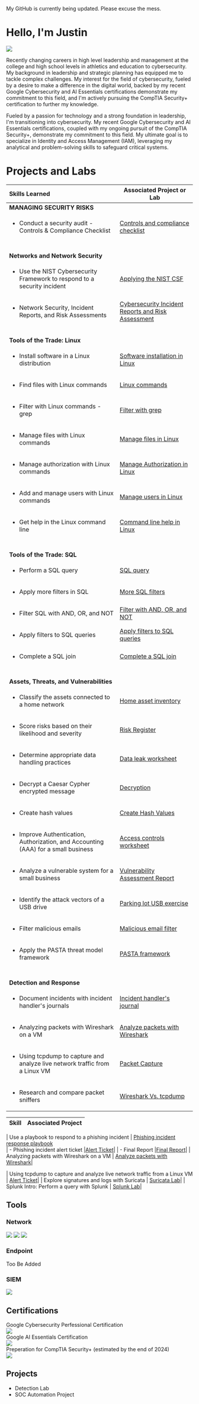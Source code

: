 My GitHub is currently being updated.  Please excuse the mess.
# Hello, I'm Justin
<a href="https://linkedin.com/in/justin-kosik"><img src="https://img.shields.io/badge/-LinkedIn-0072b1?&style=for-the-badge&logo=linkedin&logoColor=white" /></a>

Recently changing careers in high level leadership and management at the college and high school levels in athletics and education to cybersecurity.  My background in leadership and strategic planning has equipped me to tackle complex challenges.  My interest for the field of cybersecurity, fueled by a desire to make a difference in the digital world, backed by my recent Google Cybersecurity and AI Essentials certifications demonstrate my commitment to this field, and I'm actively pursuing the CompTIA Security+ certification to further my knowledge.


Fueled by a passion for technology and a strong foundation in leadership, I'm transitioning into cybersecurity.  My recent Google Cybersecurity and AI Essentials certifications, coupled with my ongoing pursuit of the CompTIA Security+, demonstrate my commitment to this field.  My ultimate goal is to specialize in Identity and Access Management (IAM), leveraging my analytical and problem-solving skills to safeguard critical systems.

# Projects and Labs

| **Skills Learned**                                | **Associated Project or Lab**    |
|:-----------------------------------------------|----------------------------------|
|**MANAGING SECURITY RISKS**        ||
| <p><ul><li>Conduct a security audit - Controls & Compliance Checklist</li></ul>    |<a href="https://github.com/CoachKosik/Conduct-a-security-audit/blob/main/README.md">Controls and compliance checklist</a>|
|<br>||
|**Networks and Network Security**    ||
|<p><ul><li>Use the NIST Cybersecurity Framework to respond to a security incident    |<a href="https://github.com/CoachKosik/Use-the-NIST-Cybersecurity-Framework-to-respond-to-a-security-incident">Applying the NIST CSF</a>
|<p><ul><li>Network Security, Incident Reports, and Risk Assessments    |<a href="https://github.com/CoachKosik/Network-Security-Incident-Reports-and-Risk-Assessments/blob/main/README.md">Cybersecurity Incident Reports and Risk Assessment</a>    |
|<br>||
|**Tools of the Trade: Linux**    ||
|<p><ul><li>Install software in a Linux distribution    |<a href="https://github.com/CoachKosik/Software-installation-in-Linux/blob/main/README.md">Software installation in Linux</a>|
|<p><ul><li>Find files with Linux commands    |<a href="https://github.com/CoachKosik/Find-files-with-Linux-commands">Linux commands</a>    |
| <p><ul><li>Filter with Linux commands - grep    |<a href="https://github.com/CoachKosik/Filter-with-grep/blob/main/README.md">Filter with grep</a>    |
| <p><ul><li>Manage files with Linux commands    |<a href="https://github.com/CoachKosik/Manage-files-with-Linux-commands/blob/main/README.md">Manage files in Linux</a>    |
| <p><ul><li>Manage authorization with Linux commands    |<a href="https://github.com/CoachKosik/File-permissions-in-Linux/blob/main/README.md">Manage Authorization in Linux</a>|
| <p><ul><li>Add and manage users with Linux commands    |<a href="https://github.com/CoachKosik/Add-and-manage-users-with-Linux-commands/blob/main/README.md">Manage users in Linux</a>|
| <p><ul><li>Get help in the Linux command line    |<a href="https://github.com/CoachKosik/Get-help-in-the-Linux-command-line/blob/main/README.md">Command line help in Linux</a>  |
|<br>||
|**Tools of the Trade: SQL**    ||
|<p><ul><li>Perform a SQL query    |<a href="https://github.com/CoachKosik/Perform-a-SQL-query/blob/main/README.md">SQL query</a>    |
|<p><ul><li>Apply more filters in SQL    |<a href="https://github.com/CoachKosik/More-SQL-filters/blob/main/README.md">More SQL filters</a>    |
|<p><ul><li>Filter SQL with AND, OR, and NOT    |<a href="https://github.com/CoachKosik/Filter-SQL-with-AND-OR-and-NOT/blob/main/README.md">Filter with AND, OR, and NOT</a>    |
|<p><ul><li>Apply filters to SQL queries    |<a href="https://github.com/CoachKosik/Apply-filters-to-SQL-queries/blob/main/README.md">Apply filters to SQL queries</a>    |
|<p><ul><li>Complete a SQL join    |<a href="https://github.com/CoachKosik/Complete-a-SQL-join/blob/main/README.md">Complete a SQL join</a>    |
|<br>||
|**Assets, Threats, and Vulnerabilities**    ||
| <p><ul><li>Classify the assets connected to a home network         | <a href="https://github.com/CoachKosik/Home-asset-inventory/blob/main/README.md">Home asset inventory</a>|
|<p><ul><li>Score risks based on their likelihood and severity         | <a href="https://github.com/CoachKosik/Risk-Register/blob/main/README.md">Risk Register</a>|
| <p><ul><li>Determine appropriate data handling practices         | <a href="https://github.com/CoachKosik/Data-leak-worksheet/blob/main/README.md">Data leak worksheet</a>|
| <p><ul><li>Decrypt a Caesar Cypher encrypted message         | <a href="https://drive.google.com/file/d/1TdchOfAlxzyW4tToIu_GT0ucByrkattM/view?usp=sharing">Decryption</a>|
| <p><ul><li>Create hash values         | <a href="https://drive.google.com/file/d/1GFSOVsN06HEJe3wLHZqF2iCJBtgAfhre/view?usp=sharing">Create Hash Values</a>|
| <p><ul><li>Improve Authentication, Authorization, and Accounting (AAA) for a small business         | <a href="https://docs.google.com/document/d/1RkKlWTRO_jXhmYw3lXFSmgcc63ciomdSb2vVxfL7Dzo/edit?usp=sharing">Access controls worksheet</a>|
| <p><ul><li>Analyze a vulnerable system for a small business         | <a href="https://github.com/CoachKosik/Vulnerability-Assessment-Report/blob/main/README.md">Vulnerability Assessment Report</a>|
| <p><ul><li>Identify the attack vectors of a USB drive         | <a href="https://github.com/CoachKosik/Parking-lot-USB-exercise/blob/main/README.md">Parking lot USB exercise</a>|
| <p><ul><li>Filter malicious emails                |<a href="https://github.com/CoachKosik/Email-Filter/blob/main/README.md">Malicious email filter</a>    |
| <p><ul><li>Apply the PASTA threat model framework        |<a href="https://github.com/CoachKosik/PASTA-Lab/blob/main/README.md">PASTA framework    |
|<br>||
|**Detection and Response**    ||
|<p><ul><li>Document incidents with incident handler's journals         | <a href="https://docs.google.com/document/d/1vrN1QgG070_AoVgqCwIShvMiKb8W4WVeHHrRchtRPRs/edit?usp=sharing">Incident handler's journal</a>|
|<p><ul><li>Analyzing packets with Wireshark on a VM         | <a href="https://github.com/CoachKosik/Wireshark-Packet-Analysis/blob/main/README.md">Analyze packets with Wireshark</a>|
|<p><ul><li>Using tcpdump to capture and analyze live network traffic from a Linux VM         | <a href="https://github.com/CoachKosik/Packet-Capture/blob/main/README.md">Packet Capture </a>|
|<p><ul><li>Research and compare packet sniffers    | <a href="[https://github.com/CoachKosik/Packet-Capture/blob/main/README.md](https://github.com/CoachKosik/Wireshark-Vs.-tcpdump/blob/main/README.md)">Wireshark Vs. tcpdump</a>|




| Skill                                         | Associated Project         |
|-----------------------------------------------|----------------------------|


| Use a playbook to respond to a phishing incident         | <a href="https://docs.google.com/document/d/1axad16ZrozrsNVVQD5nJxk5bzAeIMFvV/edit?usp=sharing&ouid=105064495821226407439&rtpof=true&sd=true">Phishing incident response playbook</a></br>
| - Phishing incident alert ticket        |<a href="https://docs.google.com/document/d/1IYXkQCagblu4xgnnZcv8N9N7M5bHTBDw/edit?usp=sharing&ouid=105064495821226407439&rtpof=true&sd=true">Alert Ticket</a>|
| - Final Report        |<a href="https://docs.google.com/document/d/1JO4hwoSmnkoaNwuMCZGoesPEbFtBLj9X/edit?usp=sharing&ouid=105064495821226407439&rtpof=true&sd=true">Final Report</a>|
| Analyzing packets with Wireshark on a VM         | <a href="https://docs.google.com/document/d/1Xg_i8XqLCSrpxMfahVL8_KslsRO_mM9vUwRRkhm1gtQ/edit?usp=sharing">Analyze packets with Wireshark</a>|

| Using tcpdump to capture and analyze live network traffic from a Linux VM         | <a href="https://docs.google.com/document/d/1IYXkQCagblu4xgnnZcv8N9N7M5bHTBDw/edit?usp=sharing&ouid=105064495821226407439&rtpof=true&sd=true">Alert Ticket</a>|
| Explore signatures and logs with Suricata         | <a href="https://docs.google.com/document/d/19KQYlErtPr1cEafaGvayZHiPUFlm38syanW5TG3oLU4/edit?usp=sharing">Suricata Lab</a>|
| Splunk Intro: Perform a query with Splunk         | <a href="https://docs.google.com/document/d/1X0kBj6JbtXLd8ezKrDn7wG-Amvt45oRDcr9JEW0IP3A/edit?usp=sharing">Splunk Lab</a>|

## Tools

### Network
<div>
    <img src="https://img.shields.io/badge/-Wireshark-1679A7?&style=for-the-badge&logo=Wireshark&logoColor=white" />
    <img src="https://img.shields.io/badge/-Suricata-EF3B2D?&style=for-the-badge&logo=Suricata&logoColor=white" />
    <img src="https://img.shields.io/badge/-tcpdump-FF4B00?&style=for-the-badge&logo=tcpdump&logoColor=white" />
</div>

### Endpoint
<div>
    Too Be Added
</div>

### SIEM
<div>
    <img src="https://img.shields.io/badge/-Splunk-007CBA?&style=for-the-badge&logo=Splunk&logoColor=white" />
</div>

## Certifications
<div>
Google Cybersecurity Perfessional Certification <br>
    <a href="https://coursera.org/share/31598826845bd259033fbac98e6bd2c2">
    <img src="https://img.shields.io/badge/-Coursera-0056B3?&style=for-the-badge&logo=Coursera&logoColor=white"/></a><br>
Google AI Essentials Certification <br>
    <a href="https://coursera.org/share/7f7707721943fc1158e0f9ab07ffadad">
    <img src="https://img.shields.io/badge/-Coursera-0056B3?&style=for-the-badge&logo=Coursera&logoColor=white"/></a><br>
Preperation for CompTIA Security+ (estimated by the end of 2024)<br>
<img src="https://img.shields.io/badge/-Network%2B-007ACC?&style=for-the-badge&logo=CompTIA&logoColor=white" /><br>
</div>

## Projects
- Detection Lab
- SOC Automation Project
